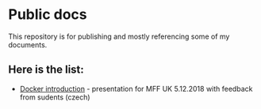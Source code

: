 # Public docs

This repository is for publishing and mostly referencing some of my documents. 

## Here is the list:

* [Docker introduction](presentation-docker-mff-20181205.md) - presentation for MFF UK 5.12.2018 with feedback from sudents (czech)
 
